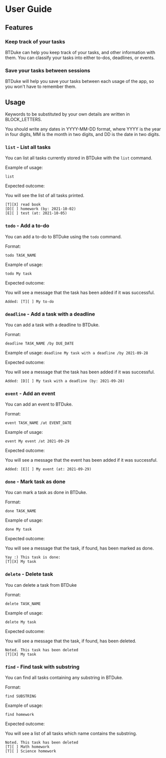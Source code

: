 # User Guide

## Features 

### Keep track of your tasks

BTDuke can help you keep track of your tasks, and other information with them. You can classify your tasks into either to-dos, deadlines, or events. 

### Save your tasks between sessions

BTDuke will help you save your tasks between each usage of the app, so you won't have to remember them. 

## Usage

Keywords to be substituted by your own details are written in BLOCK_LETTERS.

You should write any dates in YYYY-MM-DD format, where YYYY is the year in four digits, MM is the month in two digits, and DD is the date in two digits.

### `list` - List all tasks

You can list all tasks currently stored in BTDuke with the `list` command.

Example of usage: 

`list`

Expected outcome:

You will see the list of all tasks printed. 

```
[T][X] read book
[D][ ] homework (by: 2021-10-02)
[E][ ] test (at: 2021-10-05)

```

### `todo` - Add a to-do

You can add a to-do to BTDuke using the `todo` command.

Format:

`todo TASK_NAME`

Example of usage: 

`todo My task`

Expected outcome:

You will see a message that the task has been added if it was successful.

```
Added: [T][ ] My to-do
```

### `deadline` - Add a task with a deadline

You can add a task with a deadline to BTDuke.

Format: 

`deadline TASK_NAME /by DUE_DATE`

Example of usage:
`deadline My task with a deadline /by 2021-09-28`

Expected outcome:

You will see a message that the task has been added if it was successful.

```
Added: [D][ ] My task with a deadline (by: 2021-09-28)
```

### `event` - Add an event

You can add an event to BTDuke. 

Format: 

`event TASK_NAME /at EVENT_DATE`

Example of usage:

`event My event /at 2021-09-29`

Expected outcome:

You will see a message that the event has been added if it was successful.

```
Added: [E][ ] My event (at: 2021-09-29)
```

### `done` - Mark task as done

You can mark a task as done in BTDuke.

Format: 

`done TASK_NAME`

Example of usage:

`done My task`

Expected outcome:

You will see a message that the task, if found, has been marked as done.

```
Yay :) This task is done:
[T][X] My task
```


### `delete` - Delete task

You can delete a task from BTDuke

Format: 

`delete TASK_NAME`

Example of usage:

`delete My task`

Expected outcome:

You will see a message that the task, if found, has been deleted.

```
Noted. This task has been deleted
[T][X] My task
```

### `find` - Find task with substring

You can find all tasks containing any substring in BTDuke. 

Format:

`find SUBSTRING`

Example of usage: 

`find homework`

Expected outcome:

You will see a list of all tasks which name contains the substring.

```
Noted. This task has been deleted
[T][ ] Math homework
[T][ ] Science homework
```
